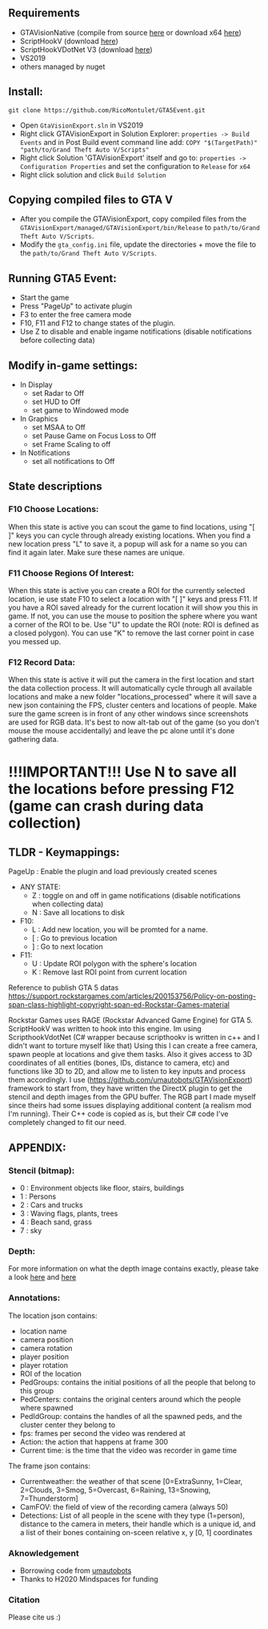 ## Requirements
* GTAVisionNative (compile from source [here](https://github.com/umautobots/GTAVisionExport/tree/master/native) or download x64 [here](https://github.com/umautobots/GTAVisionExport/files/1703454/native64bit.zip))
* ScriptHookV (download [here](http://www.dev-c.com/gtav/scripthookv/))
* ScriptHookVDotNet V3 (download [here](https://github.com/crosire/scripthookvdotnet/releases))
* VS2019
* others managed by nuget

## Install:
```
git clone https://github.com/RicoMontulet/GTA5Event.git
```
- Open `GtaVisionExport.sln` in VS2019
- Right click GTAVisionExport in Solution Explorer: `properties -> Build Events` and in Post Build event command line add: `COPY "$(TargetPath)" "path/to/Grand Theft Auto V/Scripts"`
- Right click Solution 'GTAVisionExport' itself and go to: `properties -> Configuration Properties` and set the configuration to `Release` for `x64`
- Right click solution and click `Build Solution`

## Copying compiled files to GTA V
- After you compile the GTAVisionExport, copy compiled files from the `GTAVisionExport/managed/GTAVisionExport/bin/Release` to `path/to/Grand Theft Auto V/Scripts`.
- Modify the `gta_config.ini` file, update the directories + move the file to the `path/to/Grand Theft Auto V/Scripts`.

## Running GTA5 Event:
- Start the game
- Press "PageUp" to activate plugin 
- F3 to enter the free camera mode
- F10, F11 and F12 to change states of the plugin.
- Use Z to disable and enable ingame notifications (disable notifications before collecting data)

## Modify in-game settings:
- In Display
    - set Radar to Off
    - set HUD to Off
    - set game to Windowed mode
- In Graphics
    - set MSAA to Off
    - set Pause Game on Focus Loss to Off
    - set Frame Scaling to off
- In Notifications
    - set all notifications to Off

## State descriptions
### F10 Choose Locations:
When this state is active you can scout the game to find locations, using "[ ]" keys you can cycle through already existing locations. When you find a new location press "L" to save it, a popup will ask for a name so you can find it again later. Make sure these names are unique.

### F11 Choose Regions Of Interest:
When this state is active you can create a ROI for the currently selected location, ie use state F10 to select a location with "[ ]" keys and press F11. If you have a ROI saved already for the current location it will show you this in game. If not, you can use the mouse to position the sphere where you want a corner of the ROI to be. Use "U" to update the ROI (note: ROI is defined as a closed polygon). You can use "K" to remove the last corner point in case you messed up.

### F12 Record Data:
When this state is active it will put the camera in the first location and start the data collection process. It will automatically cycle through all available locations and make a new folder "locations_processed" where it will save a new json containing the FPS, cluster centers and locations of people. Make sure the game screen is in front of any other windows since screenshots are used for RGB data. It's best to now alt-tab out of the game (so you don't mouse the mouse accidentally) and leave the pc alone until it's done gathering data.

# !!!IMPORTANT!!! Use N to save all the locations before pressing F12 (game can crash during data collection)

## TLDR - Keymappings:
PageUp : Enable the plugin and load previously created scenes

- ANY STATE:
	- Z : toggle on and off in game notifications (disable notifications when collecting data)
	- N : Save all locations to disk
- F10:
	- L : Add new location, you will be promted for a name.
	- [ : Go to previous location
	- ] : Go to next location
- F11:
	- U : Update ROI polygon with the sphere's location
	- K : Remove last ROI point from current location


Reference to publish GTA 5 datas
https://support.rockstargames.com/articles/200153756/Policy-on-posting-span-class-highlight-copyright-span-ed-Rockstar-Games-material

Rockstar Games uses RAGE (Rockstar Advanced Game Engine) for GTA 5.
ScriptHookV was written to hook into this engine.
Im using ScripthookVdotNet (C# wrapper because scripthookv is written in c++ and I didn't want to torture myself like that)
Using this I can create a free camera, spawn people at locations and give them tasks. Also it gives access to 3D coordinates of all entities (bones, IDs, distance to camera, etc) and functions like 3D to 2D, and allow me to listen to key inputs and process them accordingly.
I use (https://github.com/umautobots/GTAVisionExport) framework to start from, they have written the DirectX plugin to get the stencil and depth images from the GPU buffer. The RGB part I made myself since theirs had some issues displaying additional content (a realism mod I'm running). Their C++ code is copied as is, but their C# code I've completely changed to fit our need.

## APPENDIX:
### Stencil (bitmap):
- 0 : Environment objects like floor, stairs, buildings
- 1 : Persons
- 2 : Cars and trucks
- 3 : Waving flags, plants, trees
- 4 : Beach sand, grass
- 7 : sky

### Depth:
For more information on what the depth image contains exactly, please take a look [here](http://www.adriancourreges.com/blog/2015/11/02/gta-v-graphics-study/) and [here](https://www.groundai.com/project/precise-synthetic-image-and-lidar-presil-dataset-for-autonomous-vehicle-perception/1)

### Annotations:
The location json contains:
- location name
- camera position
- camera rotation
- player position
- player rotation
- ROI of the location
- PedGroups: contains the initial positions of all the people that belong to this group
- PedCenters: contains the original centers around which the people where spawned
- PedIdGroup: contains the handles of all the spawned peds, and the cluster center they belong to
- fps: frames per second the video was rendered at
- Action: the action that happens at frame 300
- Current time: is the time that the video was recorder in game time

The frame json contains:
- Currentweather: the weather of that scene [0=ExtraSunny, 1=Clear, 2=Clouds, 3=Smog, 5=Overcast, 6=Raining, 13=Snowing, 7=Thunderstorm]
- CamFOV: the field of view of the recording camera (always 50)
- Detections: List of all people in the scene with they type (1=person), distance to the camera in meters, their handle which is a unique id, and a list of their bones containing on-sceen relative x, y [0, 1] coordinates

### Aknowledgement
- Borrowing code from [umautobots](https://github.com/umautobots/GTAVisionExport)
- Thanks to H2020 Mindspaces for funding

### Citation
Please cite us :\)